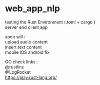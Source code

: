 # web_app_nlp
testing the Rust Environment 
(.toml  +  cargo ) \
server end
client app

soon will :\
upload audio content\
insert text content\
mobile IOS android fix

GO check links : \
@rustlinz\
@LogRocket\
https://play.rust-lang.org/ 
